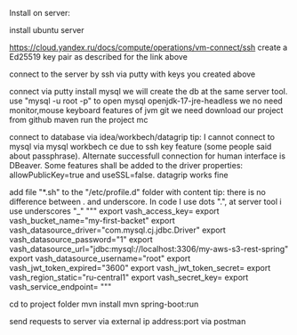 Install on server:

install ubuntu server

https://cloud.yandex.ru/docs/compute/operations/vm-connect/ssh
create a Ed25519 key pair as described for the link above

connect to the server by ssh via putty with keys you created above

connect via putty
install
mysql
we will create the db at the same server tool. use "mysql -u root -p" to open mysql
openjdk-17-jre-headless
we no need monitor,mouse keyboard features of jvm
git
we need download our project from github
maven
run the project
mc


connect to database via idea/workbech/datagrip
tip: I cannot connect to mysql via mysql workbech ce due to ssh key feature (some people said about passphrase).
Alternate successfull connection for human interface is DBeaver. Some features shall be added to the driver properties: allowPublicKey=true and useSSL=false.
datagrip works fine


add file "*.sh" to the "/etc/profile.d" folder with content
tip: there is no difference between . and underscore. In code I use dots ".", at server tool i use underscores "_"
"""
export vash_access_key=
export vash_bucket_name="my-first-backet"
export vash_datasource_driver="com.mysql.cj.jdbc.Driver"
export vash_datasource_password="1"
export vash_datasource_url="jdbc:mysql://localhost:3306/my-aws-s3-rest-spring"
export vash_datasource_username="root"
export vash_jwt_token_expired="3600"
export vash_jwt_token_secret=
export vash_region_static="ru-central1"
export vash_secret_key=
export vash_service_endpoint=
"""

cd to project folder
mvn install
mvn spring-boot:run

send requests to server via external ip address:port via postman